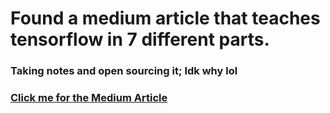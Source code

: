 # Found a medium article that teaches tensorflow in 7 different parts.

### Taking notes and open sourcing it; Idk why lol

### [Click me for the Medium Article](https://medium.com/@curiousily/tensorflow-for-hackers-part-i-basics-2c46bc99c930 "AYEEEEEEE")
